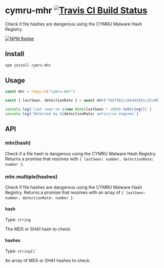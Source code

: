 # cymru-mhr [![Travis CI Build Status](https://img.shields.io/travis/com/Richienb/cymru-mhr/master.svg?style=for-the-badge)](https://travis-ci.com/Richienb/cymru-mhr)

Check if file hashes are dangerous using the CYMRU Malware Hash Registry.

[![NPM Badge](https://nodei.co/npm/cymru-mhr.png)](https://npmjs.com/package/cymru-mhr)

## Install

```sh
npm install cymru-mhr
```

## Usage

```js
const mhr = require("cymru-mhr")

const { lastSeen, detectionRate } = await mhr("7697561ccbbdd1661c25c86762117613")

console.log(`Last seen on ${new Date(lastSeen * 1000).toString()}`)
console.log(`Detected by ${detectionRate} antivirus engines`)
```

## API

### mhr(hash)

Check if a file hash is dangerous using the CYMRU Malware Hash Registry. Returns a promise that resolves with `{ lastSeen: number, detectionRate: number }`.

### mhr.multiple(hashes)

Check if file hashes are dangerous using the CYMRU Malware Hash Registry. Returns a promise that resolves with an array of `{ lastSeen: number, detectionRate: number }`.

#### hash

Type: `string`

The MD5 or SHA1 hash to check.

#### hashes

Type: `string[]`

An array of MD5 or SHA1 hashes to check.
